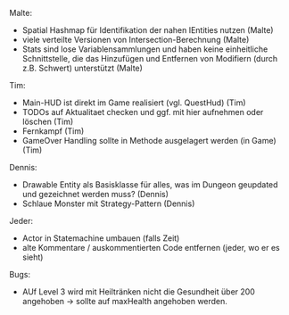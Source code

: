 Malte:
- Spatial Hashmap für Identifikation der nahen IEntities nutzen (Malte)
- viele verteilte Versionen von Intersection-Berechnung (Malte)
- Stats sind lose Variablensammlungen und haben keine einheitliche
  Schnittstelle, die das Hinzufügen und Entfernen von Modifiern (durch z.B. Schwert) unterstützt (Malte)

Tim:
- Main-HUD ist direkt im Game realisiert (vgl. QuestHud) (Tim)
- TODOs auf Aktualitaet checken und ggf. mit hier aufnehmen oder löschen (Tim)
- Fernkampf (Tim)
- GameOver Handling sollte in Methode ausgelagert werden (in Game) (Tim)

Dennis:
- Drawable Entity als Basisklasse für alles, was im Dungeon geupdated und
  gezeichnet werden muss? (Dennis)
- Schlaue Monster mit Strategy-Pattern (Dennis)

Jeder:
- Actor in Statemachine umbauen (falls Zeit)
- alte Kommentare / auskommentierten Code entfernen (jeder, wo er es sieht)

Bugs:
- AUf Level 3 wird mit Heiltränken nicht die Gesundheit über 200 angehoben ->
  sollte auf maxHealth angehoben werden.
